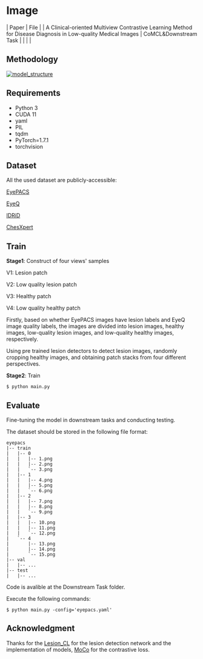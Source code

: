 # Image

| Paper | File |
| A Clinical-oriented Multiview Contrastive Learning Method for Disease Diagnosis in Low-quality Medical Images | CoMCL&Downstream Task |
| | |

## **Methodology**

[![model_structure](https://github.com/IntelliDAL/Image/raw/main/images/model3.jpg)](https://github.com/IntelliDAL/Image/blob/main/images/model3.jpg)

## Requirements

- Python 3
- CUDA 11
- yaml
- PIL
- tqdm
- PyTorch=1.7.1
- torchvision

## Dataset

All the used dataset are publicly-accessible:

[EyePACS](https://www.kaggle.com/c/diabetic-retinopathy-detection/data)

[EyeQ](https://github.com/HzFu/EyeQ_enhancement)

[IDRiD](https://idrid.grand-challenge.org/)

[ChesXpert](https://nihcc.app.box.com/v/ChestXray-NIHCC)

## Train

**Stage1**: Construct of four views' samples

V1:  Lesion patch

V2: Low quality lesion patch

V3: Healthy patch

V4: Low quality healthy patch  

Firstly, based on whether EyePACS images have lesion labels and EyeQ image quality labels, the images are divided into lesion images, healthy images, low-quality lesion images, and low-quality healthy images, respectively.

Using pre trained lesion detectors to detect lesion images, randomly cropping healthy images, and obtaining patch stacks from four different perspectives.



**Stage2**: Train

```
$ python main.py
```



## Evaluate

Fine-tuning the model in downstream tasks and conducting testing.

The dataset should be stored in the following file format:

```
eyepacs
|-- train
|   |-- 0
|   |   |-- 1.png
|   |   |-- 2.png
|   |   `-- 3.png
|   |-- 1
|   |   |-- 4.png
|   |   |-- 5.png
|   |   `-- 6.png
|   |-- 2
|   |   |-- 7.png
|   |   |-- 8.png
|   |   `-- 9.png
|   |-- 3
|   |   |-- 10.png
|   |   |-- 11.png
|   |   `-- 12.png
|   `-- 4
|       |-- 13.png
|       |-- 14.png
|       `-- 15.png
|-- val
|   |-- ...
|-- test
|   |-- ...
```

Code is avalible at the Downstream Task folder.

Execute the following commands:

```
$ python main.py -config='eyepacs.yaml'
```



## Acknowledgment

Thanks for the [Lesion_CL](https://github.com/YijinHuang/Lesion-based-Contrastive-Learning) for the lesion detection network and the implementation of models, [MoCo](https://github.com/facebookresearch/moco) for the contrastive loss.